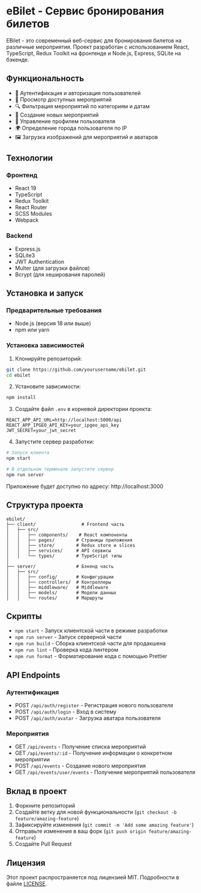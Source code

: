 # eBilet - Сервис бронирования билетов

EBilet - это современный веб-сервис для бронирования билетов на различные мероприятия. Проект разработан с использованием React, TypeScript, Redux Toolkit на фронтенде и Node.js, Express, SQLite на бэкенде.

## Функциональность

- 🔐 Аутентификация и авторизация пользователей
- 🎫 Просмотр доступных мероприятий
- 🔍 Фильтрация мероприятий по категориям и датам
- 📝 Создание новых мероприятий
- 👤 Управление профилем пользователя
- 🌍 Определение города пользователя по IP
- 🖼️ Загрузка изображений для мероприятий и аватаров

## Технологии

### Фронтенд
- React 19
- TypeScript
- Redux Toolkit
- React Router
- SCSS Modules
- Webpack

### Backend
- Express.js
- SQLite3
- JWT Authentication
- Multer (для загрузки файлов)
- Bcrypt (для хеширования паролей)

## Установка и запуск

### Предварительные требования
- Node.js (версия 18 или выше)
- npm или yarn

### Установка зависимостей

1. Клонируйте репозиторий:
```bash
git clone https://github.com/yourusername/ebilet.git
cd ebilet
```

2. Установите зависимости:
```bash
npm install
```

3. Создайте файл `.env` в корневой директории проекта:
```env
REACT_APP_API_URL=http://localhost:5000/api
REACT_APP_IPGEO_API_KEY=your_ipgeo_api_key
JWT_SECRET=your_jwt_secret
```

4. Запустите сервер разработки:
```bash
# Запуск клиента
npm start

# В отдельном терминале запустите сервер
npm run server
```

Приложение будет доступно по адресу: http://localhost:3000

## Структура проекта

```
ebilet/
├── client/                 # Frontend часть
│   ├── src/
│   │   ├── components/    # React компоненты
│   │   ├── pages/        # Страницы приложения
│   │   ├── store/        # Redux store и slices
│   │   ├── services/     # API сервисы
│   │   └── types/        # TypeScript типы   
│
├── server/               # Бэкенд часть
│   ├── src/
│   │   ├── config/       # Конфигурации
│   │   ├── controllers/  # Контроллеры
│   │   ├── middleware/   # Middleware
│   │   ├── models/       # Модели данных
│   │   └── routes/       # Маршруты
```

## Скрипты

- `npm start` - Запуск клиентской части в режиме разработки
- `npm run server` - Запуск серверной части
- `npm run build` - Сборка клиентской части для продакшена
- `npm run lint` - Проверка кода линтером
- `npm run format` - Форматирование кода с помощью Prettier

## API Endpoints

### Аутентификация
- POST `/api/auth/register` - Регистрация нового пользователя
- POST `/api/auth/login` - Вход в систему
- POST `/api/auth/avatar` - Загрузка аватара пользователя

### Мероприятия
- GET `/api/events` - Получение списка мероприятий
- GET `/api/events/:id` - Получение информации о конкретном мероприятии
- POST `/api/events` - Создание нового мероприятия
- GET `/api/events/user/events` - Получение мероприятий пользователя

## Вклад в проект

1. Форкните репозиторий
2. Создайте ветку для новой функциональности (`git checkout -b feature/amazing-feature`)
3. Зафиксируйте изменения (`git commit -m 'Add some amazing feature'`)
4. Отправьте изменения в ваш форк (`git push origin feature/amazing-feature`)
5. Создайте Pull Request

## Лицензия

Этот проект распространяется под лицензией MIT. Подробности в файле [LICENSE](LICENSE). 
